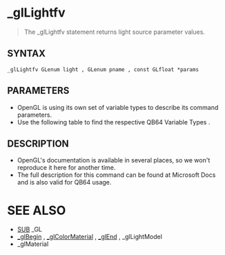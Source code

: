 # _glLightfv
> The _glLightfv statement returns light source parameter values.

## SYNTAX
`_glLightfv GLenum light , GLenum pname , const GLfloat *params`

## PARAMETERS
* OpenGL is using its own set of variable types to describe its command parameters.
* Use the following table to find the respective QB64 Variable Types .


## DESCRIPTION
* OpenGL's documentation is available in several places, so we won't reproduce it here for another time.
* The full description for this command can be found at Microsoft Docs and is also valid for QB64 usage.


# SEE ALSO
* [SUB](SUB.md) _GL
* [_glBegin](_glBegin.md) , [_glColorMaterial](_glColorMaterial.md) , [_glEnd](_glEnd.md) , _glLightModel
* _glMaterial


